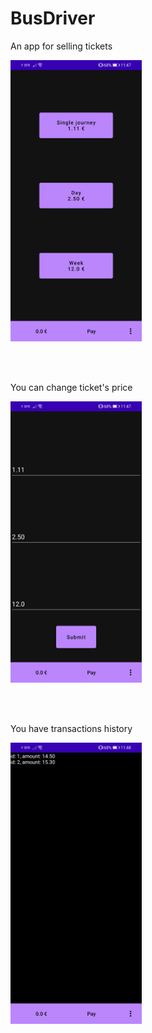 # BusDriver

An app for selling tickets

<img src="https://github.com/C1em/BusDriver/blob/master/images/Screenshot_20220119_114739_com.yavin.busdriver.jpg" height="450" />

<br/><br/>

You can change ticket's price

<img src="https://github.com/C1em/BusDriver/blob/master/images/Screenshot_20220119_114744_com.yavin.busdriver.jpg" height="450" />

<br/><br/>

You have transactions history

<img src="https://github.com/C1em/BusDriver/blob/master/images/Screenshot_20220119_114820_com.yavin.busdriver.jpg" height="450" />
